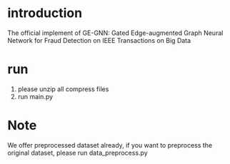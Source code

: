 # introduction  
The official implement of GE-GNN: Gated Edge-augmented Graph Neural Network for Fraud Detection on IEEE Transactions on Big Data  
# run  
1. please unzip all compress files
2. run main.py
# Note 
We offer preprocessed dataset already, if you want to preprocess the original dataset, please run data_preprocess.py

